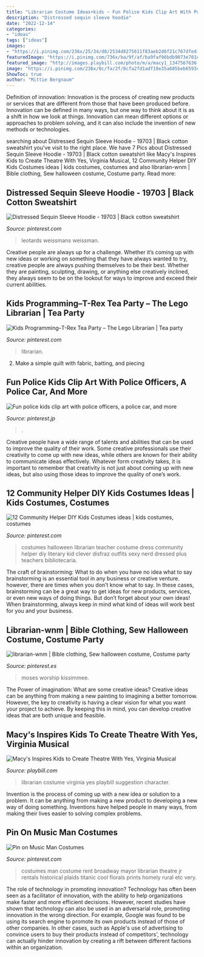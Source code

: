 ```yaml
---
title: "Librarian Costume Ideas+kids ~ Fun Police Kids Clip Art With Police Officers, A Police Car, And More"
description: "Distressed sequin sleeve hoodie"
date: "2022-12-14"
categories:
- "ideas"
tags: ["ideas"]
images:
- "https://i.pinimg.com/236x/25/34/d8/2534d8275611f83aeb2d6f21c767dfed--nerd-halloween-costumes-cute-costumes.jpg"
featuredImage: "https://i.pinimg.com/736x/ba/9f/af/ba9faf96bdb9073e701e0b822d5b758b--rent-costumes-broadway-costumes.jpg"
featured_image: "http://images.playbill.com/photo/m/a/macy1_1347567636.jpg"
image: "https://i.pinimg.com/236x/8c/fa/2f/8cfa2fd1adf18e35a685beb6593c274a.jpg?nii=t"
ShowToc: true
author: "Mittie Bergnaum"
---
```



Definition of innovation:
Innovation is the process of creating new products or services that are different from those that have been produced before. Innovation can be defined in many ways, but one way to think about it is as a shift in how we look at things. Innovation can mean different options or approaches to problem solving, and it can also include the invention of new methods or technologies.

	

		
searching about Distressed Sequin Sleeve Hoodie - 19703 | Black cotton sweatshirt you've visit to the right place. We have 7 Pics about Distressed Sequin Sleeve Hoodie - 19703 | Black cotton sweatshirt like Macy&#039;s Inspires Kids to Create Theatre With Yes, Virginia Musical, 12 Community Helper DIY Kids Costumes ideas | kids costumes, costumes and also librarian-wnm | Bible clothing, Sew halloween costume, Costume party. Read more:
		
    
## Distressed Sequin Sleeve Hoodie - 19703 | Black Cotton Sweatshirt

<img loading=lazy src="https://i.pinimg.com/236x/8c/fa/2f/8cfa2fd1adf18e35a685beb6593c274a.jpg?nii=t" onerror="this.onerror=null;this.src='https://tse4.mm.bing.net/th?id=OIP.HMQMVoCIC0J8SD0m3L3puQAAAA&amp;pid=15.1';" alt="Distressed Sequin Sleeve Hoodie - 19703 | Black cotton sweatshirt">

_Source: pinterest.com_

>leotards weissmans weissman. 

	

Creative people are always up for a challenge. Whether it’s coming up with new ideas or working on something that they have always wanted to try, creative people are always pushing themselves to be their best. Whether they are painting, sculpting, drawing, or anything else creatively inclined, they always seem to be on the lookout for ways to improve and exceed their current abilities.

    
## Kids Programming–T-Rex Tea Party – The Lego Librarian | Tea Party

<img loading=lazy src="https://i.pinimg.com/236x/09/75/f4/0975f4244a3ad4f5ee62de543e16d195.jpg?nii=t" onerror="this.onerror=null;this.src='https://tse2.mm.bing.net/th?id=OIP.QCNG4wOYLCwoffkfctLQsgAAAA&amp;pid=15.1';" alt="Kids Programming–T-Rex Tea Party – The Lego Librarian | Tea party">

_Source: pinterest.com_

>librarian. 

	

2. Make a simple quilt with fabric, batting, and piecing

    
## Fun Police Kids Clip Art With Police Officers, A Police Car, And More

<img loading=lazy src="https://i.pinimg.com/474x/bd/ab/e8/bdabe873e6971045e3c32d40accba86b--community-helpers-crafts-police-crafts.jpg" onerror="this.onerror=null;this.src='https://tse4.mm.bing.net/th?id=OIP.nduID862lsYINCO6xO17KgAAAA&amp;pid=15.1';" alt="Fun police kids clip art with police officers, a police car, and more">

_Source: pinterest.jp_

>. 

	

Creative people have a wide range of talents and abilities that can be used to improve the quality of their work. Some creative professionals use their creativity to come up with new ideas, while others are known for their ability to communicate ideas effectively. Whatever form creativity takes, it is important to remember that creativity is not just about coming up with new ideas, but also using those ideas to improve the quality of one’s work.

    
## 12 Community Helper DIY Kids Costumes Ideas | Kids Costumes, Costumes

<img loading=lazy src="https://i.pinimg.com/236x/25/34/d8/2534d8275611f83aeb2d6f21c767dfed--nerd-halloween-costumes-cute-costumes.jpg" onerror="this.onerror=null;this.src='https://tse1.mm.bing.net/th?id=OIP.MBagY3lOc872tWenM4QqSAHaLH&amp;pid=15.1';" alt="12 Community Helper DIY Kids Costumes ideas | kids costumes, costumes">

_Source: pinterest.com_

>costumes halloween librarian teacher costume dress community helper diy literary kid clever disfraz outfits sexy nerd dressed plus teachers bibliotecaria. 

	

The craft of brainstorming: What to do when you have no idea what to say
brainstorming is an essential tool in any business or creative venture. however, there are times when you don’t know what to say. In these cases, brainstorming can be a great way to get ideas for new products, services, or even new ways of doing things. But don’t forget about your own ideas! When brainstorming, always keep in mind what kind of ideas will work best for you and your business.

    
## Librarian-wnm | Bible Clothing, Sew Halloween Costume, Costume Party

<img loading=lazy src="https://i.pinimg.com/originals/35/d2/57/35d2572b699914b17ce8f363b927ff97.jpg" onerror="this.onerror=null;this.src='https://tse4.mm.bing.net/th?id=OIP.ez2UzY8wteZFdEO4Js9jvQHaHa&amp;pid=15.1';" alt="librarian-wnm | Bible clothing, Sew halloween costume, Costume party">

_Source: pinterest.es_

>moses worship kissimmee. 

	

The Power of imagination: What are some creative ideas?
Creative ideas can be anything from making a new painting to imagining a better tomorrow. However, the key to creativity is having a clear vision for what you want your project to achieve. By keeping this in mind, you can develop creative ideas that are both unique and feasible.

    
## Macy&#039;s Inspires Kids To Create Theatre With Yes, Virginia Musical

<img loading=lazy src="http://images.playbill.com/photo/m/a/macy1_1347567636.jpg" onerror="this.onerror=null;this.src='https://tse4.mm.bing.net/th?id=OIP.L8sW5oad3mAr2Z90986HkwHaM4&amp;pid=15.1';" alt="Macy&#039;s Inspires Kids to Create Theatre With Yes, Virginia Musical">

_Source: playbill.com_

>librarian costume virginia yes playbill suggestion character. 

	

Invention is the process of coming up with a new idea or solution to a problem. It can be anything from making a new product to developing a new way of doing something. Inventions have helped people in many ways, from making their lives easier to solving complex problems.

    
## Pin On Music Man Costumes

<img loading=lazy src="https://i.pinimg.com/736x/ba/9f/af/ba9faf96bdb9073e701e0b822d5b758b--rent-costumes-broadway-costumes.jpg" onerror="this.onerror=null;this.src='https://tse1.mm.bing.net/th?id=OIP.wFsPoTeOMOmwtxTPCuMjIwAAAA&amp;pid=15.1';" alt="Pin on Music Man Costumes">

_Source: pinterest.com_

>costumes man costume rent broadway mayor librarian theatre jr rentals historical plaids titanic cool florals prints homely rural etc very. 

	

The role of technology in promoting innovation?
Technology has often been seen as a facilitator of innovation, with the ability to help organizations make faster and more efficient decisions. However, recent studies have shown that technology can also be used in an adversarial role, promoting innovation in the wrong direction. For example, Google was found to be using its search engine to promote its own products instead of those of other companies. In other cases, such as Apple's use of advertising to convince users to buy their products instead of competitors', technology can actually hinder innovation by creating a rift between different factions within an organization.


